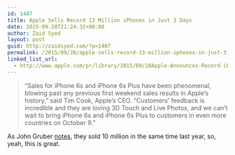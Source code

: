 ```yaml
---
id: 1407
title: Apple Sells Record 13 Million iPhones in Just 3 Days
date: 2015-09-28T21:24:32+00:00
author: Zaid Syed
layout: post
guid: http://zaidsyed.com/?p=1407
permalink: /2015/09/28/apple-sells-record-13-million-iphones-in-just-3-days/
linked_list_url:
  - http://www.apple.com/pr/library/2015/09/28Apple-Announces-Record-iPhone-6s-iPhone-6s-Plus-Sales.html
---
```

> “Sales for iPhone 6s and iPhone 6s Plus have been phenomenal, blowing past any previous first weekend sales results in Apple’s history,” said Tim Cook, Apple’s CEO. “Customers’ feedback is incredible and they are loving 3D Touch and Live Photos, and we can’t wait to bring iPhone 6s and iPhone 6s Plus to customers in even more countries on October 9.” 

As John Gruber [notes](http://www.apple.com/pr/library/2015/09/28Apple-Announces-Record-iPhone-6s-iPhone-6s-Plus-Sales.html), they sold 10 million in the same time last year, so, yeah, this is great.